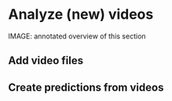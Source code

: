 # Analyze (new) videos

IMAGE: annotated overview of this section

## Add video files


## Create predictions from videos

